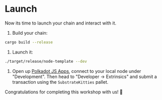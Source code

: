 # Launch

Now its time to launch your chain and interact with it. 

1. Build your chain:
```bash
cargo build --release
```
1. Launch it:
```bash
./target/release/node-template --dev
```
1. Open up [Polkadot JS Apps](https://polkadot.js.org/apps/?rpc=ws%3A%2F%2F127.0.0.1%3A9944#/explorer), connect to your local node under "Development".
Then head to "Developer -> Extrinsics" and submit a transaction using the `SubstrateKitties` pallet.

Congratulations for completing this workshop with us! 🥳
